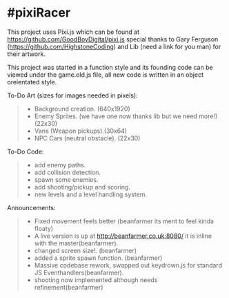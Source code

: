 #pixiRacer
=========

This project uses Pixi.js which can be found at https://github.com/GoodBoyDigital/pixi.js
special thanks to Gary Ferguson (https://github.com/HighstoneCoding) and Lib (need a link for you man)
for their artwork.

This project was started in a function style and its founding code can be viewed under the game.old.js file,
all new code is written in an object oreientated style.

To-Do Art (sizes for images needed in pixels):
>- Background creation. (640x1920)
>- Enemy Sprites. (we have one now thanks lib but we need more!)(22x30)
>- Vans (Weapon pickups).(30x64)
>- NPC Cars (neutral obstacle). (22x30)

To-Do Code:
>- add enemy paths.
>- add collision detection.
>- spawn some enemies.
>- add shooting/pickup and scoring.
>- new levels and a level handling system.

Announcements:

>- Fixed movement feels better (beanfarmer its ment to feel kinda floaty)
>- A live version is up at http://beanfarmer.co.uk:8080/ it is inline with the master(beanfarmer).
>- changed screen size!. (beanfarmer)
>- added a sprite spawn function. (beanfarmer)
>- Massive codebase rework, swapped out keydrown.js for standard JS Eventhandlers(beanfarmer).
>- shooting now implemented although needs refinement(beanfarmer)
